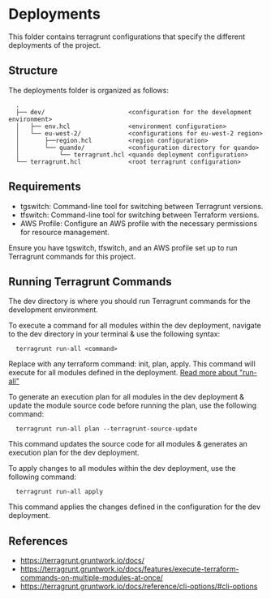# Deployments
This folder contains terragrunt configurations that specify the different 
deployments of the project.


## Structure
The deployments folder is organized as follows:

```
  .
  ├── dev/                       <configuration for the development environment>
  │   ├── env.hcl                <environment configuration>
  │   └── eu-west-2/             <configurations for eu-west-2 region>
  │       ├──region.hcl          <region configuration>
  │       └── quando/            <configuration directory for quando>
  │           └── terragrunt.hcl <quando deployment configuration>
  └── terragrunt.hcl             <root terragrunt configuration>
```


## Requirements

* tgswitch: Command-line tool for switching between Terragrunt versions.
* tfswitch: Command-line tool for switching between Terraform versions.
* AWS Profile: Configure an AWS profile with the necessary permissions for 
resource management.

Ensure you have tgswitch, tfswitch, and an AWS profile set up to run Terragrunt 
commands for this project.


## Running Terragrunt Commands
The dev directory is where you should run Terragrunt commands for the 
development environment.

To execute a command for all modules within the dev deployment, navigate to the 
dev directory in your terminal & use the following syntax:

```
  terragrunt run-all <command>
```

Replace <command> with any terraform command: init, plan, apply.
This command will execute for all modules defined in the deployment.
[Read more about "run-all"](https://terragrunt.gruntwork.io/docs/features/execute-terraform-commands-on-multiple-modules-at-once/)

To generate an execution plan for all modules in the dev deployment & update 
the module source code before running the plan, use the following command:

```
  terragrunt run-all plan --terragrunt-source-update
```

This command updates the source code for all modules & generates an execution 
plan for the dev deployment.

To apply changes to all modules within the dev deployment, 
use the following command:

```
  terragrunt run-all apply
```

This command applies the changes defined in the configuration for the dev 
deployment.


## References
* https://terragrunt.gruntwork.io/docs/
* https://terragrunt.gruntwork.io/docs/features/execute-terraform-commands-on-multiple-modules-at-once/
* https://terragrunt.gruntwork.io/docs/reference/cli-options/#cli-options